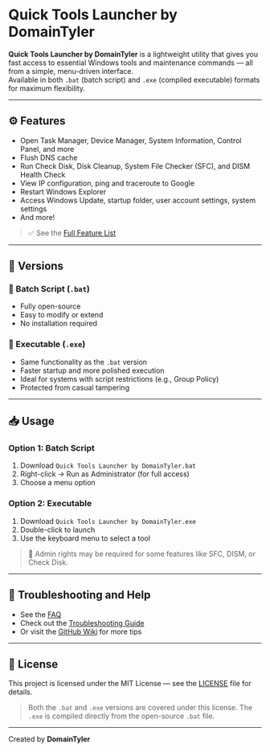 # Quick Tools Launcher by DomainTyler

**Quick Tools Launcher by DomainTyler** is a lightweight utility that gives you fast access to essential Windows tools and maintenance commands — all from a simple, menu-driven interface.  
Available in both `.bat` (batch script) and `.exe` (compiled executable) formats for maximum flexibility.

---

## ⚙️ Features

- Open Task Manager, Device Manager, System Information, Control Panel, and more  
- Flush DNS cache  
- Run Check Disk, Disk Cleanup, System File Checker (SFC), and DISM Health Check  
- View IP configuration, ping and traceroute to Google  
- Restart Windows Explorer  
- Access Windows Update, startup folder, user account settings, system settings  
- And more!

> ✅ See the [Full Feature List](https://github.com/DomainTyler/Quick-Tools-Launcher-by-DomainTyler/wiki/Full-Feature-List)

---

## 🚀 Versions

### 🔹 Batch Script (`.bat`)
- Fully open-source
- Easy to modify or extend
- No installation required

### 🔹 Executable (`.exe`)
- Same functionality as the `.bat` version
- Faster startup and more polished execution
- Ideal for systems with script restrictions (e.g., Group Policy)
- Protected from casual tampering

---

## 📥 Usage

### Option 1: Batch Script
1. Download `Quick Tools Launcher by DomainTyler.bat`
2. Right-click → Run as Administrator (for full access)
3. Choose a menu option

### Option 2: Executable
1. Download `Quick Tools Launcher by DomainTyler.exe`
2. Double-click to launch
3. Use the keyboard menu to select a tool

> 🔐 Admin rights may be required for some features like SFC, DISM, or Check Disk.

---

## 🧩 Troubleshooting and Help

- See the [FAQ](https://github.com/DomainTyler/Quick-Tools-Launcher-by-DomainTyler/wiki/FAQ)
- Check out the [Troubleshooting Guide](https://github.com/DomainTyler/Quick-Tools-Launcher-by-DomainTyler/wiki/Troubleshooting)
- Or visit the [GitHub Wiki](https://github.com/DomainTyler/Quick-Tools-Launcher-by-DomainTyler/wiki) for more tips

---

## 📝 License

This project is licensed under the MIT License — see the [LICENSE](LICENSE) file for details.

> Both the `.bat` and `.exe` versions are covered under this license. The `.exe` is compiled directly from the open-source `.bat` file.

---

Created by **DomainTyler**
